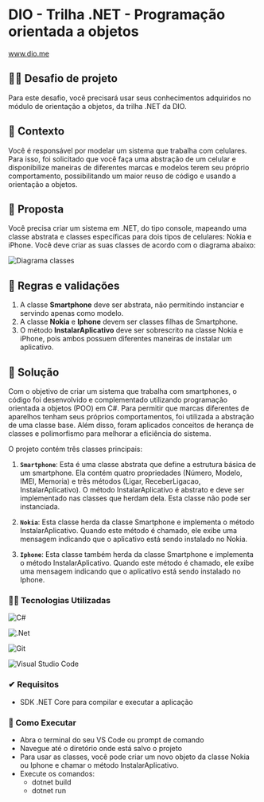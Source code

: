 # DIO - Trilha .NET - Programação orientada a objetos
www.dio.me

## 🐱‍👤 Desafio de projeto
Para este desafio, você precisará usar seus conhecimentos adquiridos no módulo de orientação a objetos, da trilha .NET da DIO.

## 📄 Contexto
Você é responsável por modelar um sistema que trabalha com celulares. Para isso, foi solicitado que você faça uma abstração de um celular e disponibilize maneiras de diferentes marcas e modelos terem seu próprio comportamento, possibilitando um maior reuso de código e usando a orientação a objetos.

## 🚗 Proposta
Você precisa criar um sistema em .NET, do tipo console, mapeando uma classe abstrata e classes específicas para dois tipos de celulares: Nokia e iPhone. 
Você deve criar as suas classes de acordo com o diagrama abaixo:

![Diagrama classes](Imagens/diagrama.png)

## 🎲 Regras e validações
1. A classe **Smartphone** deve ser abstrata, não permitindo instanciar e servindo apenas como modelo.
2. A classe **Nokia** e **Iphone** devem ser classes filhas de Smartphone.
3. O método **InstalarAplicativo** deve ser sobrescrito na classe Nokia e iPhone, pois ambos possuem diferentes maneiras de instalar um aplicativo.

## 🎯 Solução
Com o objetivo de criar um sistema que trabalha com smartphones, o código foi desenvolvido e complementado utilizando programação orientada a objetos (POO) em C#. Para permitir que marcas diferentes de aparelhos tenham seus próprios comportamentos, foi utilizada a abstração de uma classe base. Além disso, foram aplicados conceitos de herança de classes e polimorfismo para melhorar a eficiência do sistema.

O projeto contém três classes principais:

1. **`Smartphone`**: Esta é uma classe abstrata que define a estrutura básica de um smartphone. Ela contém quatro propriedades (Número, Modelo, IMEI, Memoria) e três métodos (Ligar, ReceberLigacao, InstalarAplicativo). O método InstalarAplicativo é abstrato e deve ser implementado nas classes que herdam dela. Esta classe não pode ser instanciada.

2. **`Nokia`**: Esta classe herda da classe Smartphone e implementa o método InstalarAplicativo. Quando este método é chamado, ele exibe uma mensagem indicando que o aplicativo está sendo instalado no Nokia.

3. **`Iphone`**: Esta classe também herda da classe Smartphone e implementa o método InstalarAplicativo. Quando este método é chamado, ele exibe uma mensagem indicando que o aplicativo está sendo instalado no Iphone.

### 👩‍💻 Tecnologias Utilizadas
![C#](https://img.shields.io/badge/c%23-%23239120.svg?style=for-the-badge&logo=csharp&logoColor=white)

![.Net](https://img.shields.io/badge/.NET-5C2D91?style=for-the-badge&logo=.net&logoColor=white)

![Git](https://img.shields.io/badge/git-%23F05033.svg?style=for-the-badge&logo=git&logoColor=white)

![Visual Studio Code](https://img.shields.io/badge/Visual%20Studio%20Code-0078d7.svg?style=for-the-badge&logo=visual-studio-code&logoColor=white)

### ✔ Requisitos
- SDK .NET Core para compilar e executar a aplicação

### 🎁 Como Executar
- Abra o terminal do seu VS Code ou prompt de comando
- Navegue até o diretório onde está salvo o projeto
- Para usar as classes, você pode criar um novo objeto da classe Nokia ou Iphone e chamar o método InstalarAplicativo.
- Execute os comandos:
    - dotnet build
    - dotnet run